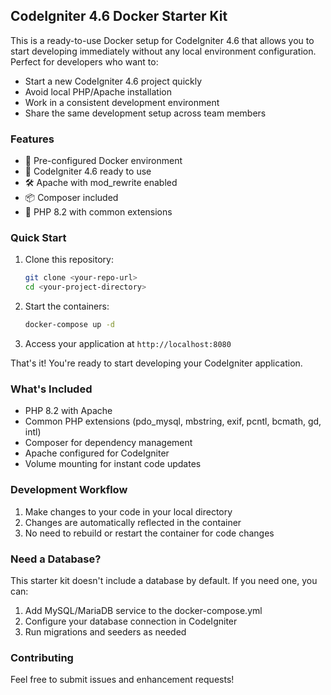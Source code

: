 ## CodeIgniter 4.6 Docker Starter Kit

This is a ready-to-use Docker setup for CodeIgniter 4.6 that allows you to start developing immediately without any local environment configuration. Perfect for developers who want to:

- Start a new CodeIgniter 4.6 project quickly
- Avoid local PHP/Apache installation
- Work in a consistent development environment
- Share the same development setup across team members

### Features

- 🐳 Pre-configured Docker environment
- 🚀 CodeIgniter 4.6 ready to use
- 🛠️ Apache with mod_rewrite enabled
- 📦 Composer included
- 🔧 PHP 8.2 with common extensions

### Quick Start

1. Clone this repository:
   ```bash
   git clone <your-repo-url>
   cd <your-project-directory>
   ```

2. Start the containers:
   ```bash
   docker-compose up -d
   ```

3. Access your application at `http://localhost:8080`

That's it! You're ready to start developing your CodeIgniter application.

### What's Included

- PHP 8.2 with Apache
- Common PHP extensions (pdo_mysql, mbstring, exif, pcntl, bcmath, gd, intl)
- Composer for dependency management
- Apache configured for CodeIgniter
- Volume mounting for instant code updates

### Development Workflow

1. Make changes to your code in your local directory
2. Changes are automatically reflected in the container
3. No need to rebuild or restart the container for code changes

### Need a Database?

This starter kit doesn't include a database by default. If you need one, you can:

1. Add MySQL/MariaDB service to the docker-compose.yml
2. Configure your database connection in CodeIgniter
3. Run migrations and seeders as needed

### Contributing

Feel free to submit issues and enhancement requests!

